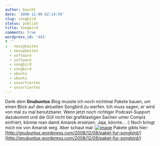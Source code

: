 ```yaml
---
author: bascht
date: '2008-12-09 02:14:59'
slug: songbird
status: publish
title: Songbird
comments: true
wordpress_id: '443'
? ''
: - neuigkeiten
  - neuigkeiten
  - software
  - software
  - songbird
  - songbird
  - ubuntu
  - ubuntu
  - unsortiertes
  - unsortiertes
---
```


Dank dem **Gnubuntux** Blog musste ich noch nichtmal Pakete bauen,
um einen Blick auf den aktuellen Songbird zu werfen. Ich muss
sagen, er wird von mal zu mal benutzbarer. Wenn jetzt noch
richtiger Podcast-Support dazukommt und die GUI nicht bei
grafiklastigen Sachen unter Compiz einfriert, könnte man damit
Amarok ersetzen. Jaja, könnte... :) Noch bringt mich nix von Amarok
weg. Aber schaut mal:
[![image](http://www.bascht.com/uploads/2008/12/songbird-300x197.jpg "Songbird in Action")](http://www.bascht.com/uploads/2008/12/songbird.jpg)
Pakete gibts hier:
[http://gnubuntux.wordpress.com/2008/12/08/paket-fur-songbird/](http://gnubuntux.wordpress.com/2008/12/08/paket-fur-songbird/)


